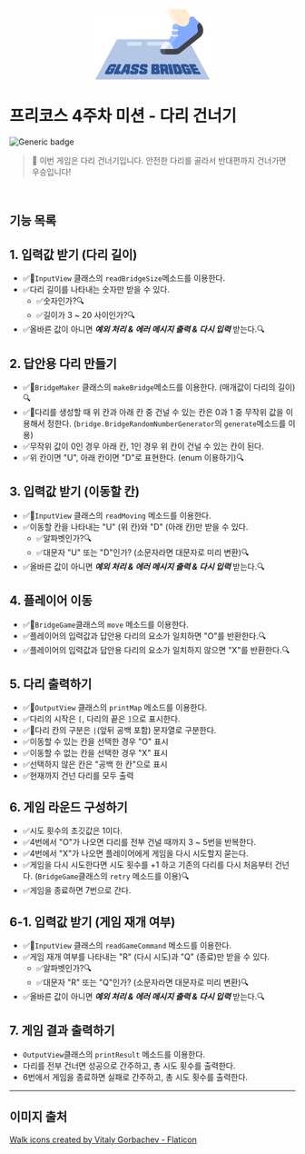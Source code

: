<p align="center">
    <img src="./mainbanner.png" alt="메인배너" width="40%">
</p>

# 프리코스 4주차 미션 - 다리 건너기
![Generic badge](https://img.shields.io/badge/language-java-green.svg)
> 📢 이번 게임은 다리 건너기입니다. 안전한 다리를 골라서 반대편까지 건너가면 우승입니다!
<br>

## 기능 목록

## 1. 입력값 받기 (다리 길이)
- ✅🚨`InputView` 클래스의 `readBridgeSize`메소드를 이용한다.
- ✅다리 길이를 나타내는 숫자만 받을 수 있다.
  - ✅숫자인가?🔍
  - ✅길이가 3 ~ 20 사이인가?🔍
- ✅올바른 값이 아니면 <i><b>예외 처리 & 에러 메시지 출력 & 다시 입력</b></i> 받는다.🔍

## 2. 답안용 다리 만들기
- ✅🚨`BridgeMaker` 클래스의 `makeBridge`메소드를 이용한다. (매개값이 다리의 길이)🔍
- ✅🚨다리를 생성할 때 위 칸과 아래 칸 중 건널 수 있는 칸은 0과 1 중 무작위 값을 이용해서 정한다. (`bridge.BridgeRandomNumberGenerator`의 `generate`메소드를 이용)
- ✅무작위 값이 0인 경우 아래 칸, 1인 경우 위 칸이 건널 수 있는 칸이 된다.
- ✅위 칸이면 "U", 아래 칸이면 "D"로 표현한다. (enum 이용하기)🔍

## 3. 입력값 받기 (이동할 칸)
- ✅🚨`InputView` 클래스의 `readMoving` 메소드를 이용한다.
- ✅이동할 칸을 나타내는 "U" (위 칸)와 "D" (아래 칸)만 받을 수 있다.
  - ✅알파벳인가?🔍
  - ✅대문자 "U" 또는 "D"인가? (소문자라면 대문자로 미리 변환)🔍
- ✅올바른 값이 아니면 <i><b>예외 처리 & 에러 메시지 출력 & 다시 입력</b></i> 받는다.🔍

## 4. 플레이어 이동
- ✅🚨`BridgeGame`클래스의 `move` 메소드를 이용한다.
- ✅플레이어의 입력값과 답안용 다리의 요소가 일치하면 "O"를 반환한다.🔍
- ✅플레이어의 입력값과 답안용 다리의 요소가 일치하지 않으면 "X"를 반환한다.🔍

## 5. 다리 출력하기
- ✅🚨`OutputView` 클래스의 `printMap` 메소드를 이용한다.
- ✅다리의 시작은 `[`, 다리의 끝은 `]`으로 표시한다.
- ✅🚨다리 칸의 구분은 `|`(앞뒤 공백 포함) 문자열로 구분한다.
- ✅이동할 수 있는 칸을 선택한 경우 "O" 표시
- ✅이동할 수 없는 칸을 선택한 경우 "X" 표시
- ✅선택하지 않은 칸은 "공백 한 칸"으로 표시
- ✅현재까지 건넌 다리를 모두 출력

## 6. 게임 라운드 구성하기
- ✅시도 횟수의 초깃값은 1이다.
- ✅4번에서 "O"가 나오면 다리를 전부 건널 때까지 3 ~ 5번을 반복한다.
- ✅4번에서 "X"가 나오면 플레이어에게 게임을 다시 시도할지 묻는다.
- ✅게임을 다시 시도한다면 시도 횟수를 +1 하고 기존의 다리를 다시 처음부터 건넌다. (`BridgeGame`클래스의 `retry` 메소드를 이용)🔍
- ✅게임을 종료하면 7번으로 간다.

## 6-1. 입력값 받기 (게임 재개 여부)
- ✅🚨`InputView` 클래스의 `readGameCommand` 메소드를 이용한다.
- ✅게임 재개 여부를 나타내는 "R" (다시 시도)과 "Q" (종료)만 받을 수 있다.
  - ✅알파벳인가?🔍
  - ✅대문자 "R" 또는 "Q"인가? (소문자라면 대문자로 미리 변환)🔍
- ✅올바른 값이 아니면 <i><b>예외 처리 & 에러 메시지 출력 & 다시 입력</b></i> 받는다.🔍

## 7. 게임 결과 출력하기
- `OutputView`클래스의 `printResult` 메소드를 이용한다.
- 다리를 전부 건너면 성공으로 간주하고, 총 시도 횟수를 출력한다.
- 6번에서 게임을 종료하면 실패로 간주하고, 총 시도 횟수를 출력한다.

---
## 이미지 출처
<a href="https://www.flaticon.com/free-icons/walk" title="walk icons">Walk icons created by Vitaly Gorbachev - Flaticon</a>